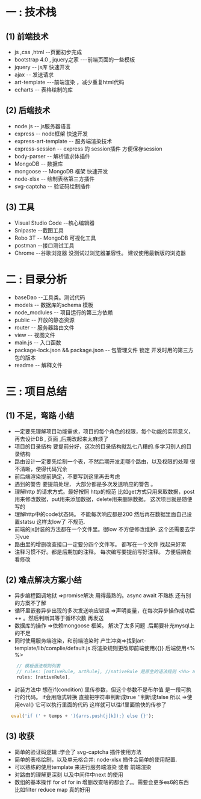 # 一 : 技术栈
## (1) 前端技术
* js ,css ,html --页面初步完成
* bootstrap 4.0 , jquery之家  ---前端页面的一些模板
* jquery -- js库 快速开发
* ajax  -- 发送请求 
* art-template ---前端渲染 ，减少重复html代码
* echarts  -- 表格绘制的库
## (2) 后端技术
* node.js -- js服务器语言
* express -- node框架 快速开发 
* express-art-template -- 服务端渲染技术
* express-session -- express 的 session插件 方便保存session
* body-parser -- 解析请求体插件
* MongoDB -- 数据库
* mongoose -- MongoDB 框架 快速开发
* node-xlsx -- 绘制表格第三方插件
* svg-captcha -- 验证码绘制插件 
 ## (3) 工具
 * Visual Studio Code --核心编辑器
 * Snipaste --截图工具
 * Robo 3T -- MongoDB 可视化工具
 * postman --接口测试工具
 * Chrome --谷歌浏览器    没测试过浏览器兼容性。 建议使用最新版的浏览器
# 二 : 目录分析
* baseDao --工具类。测试代码 
* models -- 数据库的schema 模板
* node_modlules -- 项目运行的第三方依赖
* public -- 开放的静态资源
* router -- 服务器路由文件
* view -- 视图文件 
* main.js -- 入口函数
* package-lock.json && package.json  -- 包管理文件 锁定 开发时用的第三方包的版本
* readme -- 解释文件
# 三 : 项目总结
##  (1) 不足，弯路 小结
* 一定要先理解项目功能需求，项目的每个角色的权限，每个功能的实际意义，再去设计DB , 页面 ,后期改起来太麻烦了
* 项目的目录结构 要提前分好，这次的目录结构就乱七八糟的.多学习别人的目录结构
* 路由设计一定要先绘制一个表，不然后期开发走哪个路由，以及权限的处理 很不清晰，使得代码冗余
* 前后端渲染提前确定，不要写到这里再去考虑
* 遇到的警告 要提前处理， 大部分都是多次发送响应的警告 。
* 理解http 的请求方式。最好按照 http的规范 比如get方式只用来取数据，post 用来修改数据，put用来添加数据，delete用来删除数据。 这次项目就是随便写的
* 理解http中的code状态码。 不能每次响应都是200 然后再在数据里面自己设置statsu 这样太low了 不规范.
* 前端的js封装的方法都在一个文件里。很low  不方便修改维护. 这个还需要去学习vue 
* 路由里的增删改查接口一定要分四个文件写。 都写在一个文件 找起来好累
* 注释习惯不好。都是后期加的注释。 每次编写要提前写好注释。 方便后期查看修改
## (2) 难点解决方案小结
* 异步编程回调地狱 =>promise解决 用得最熟的。async await 不熟练 还有别的方案不了解
* 循环里嵌套异步出现的多次发送响应错误 =>声明变量，在每次异步操作成功后++ 。然后判断其等于循环次数 再发送
* 数据库的操作 =>依赖mongoose 框架。 解决了太多问题 .后期要补充mysql上的不足
* 同时使用服务端渲染，和前端渲染时 产生冲突=>找到art-template/lib/complie/default.js 将渲染规则更改即前端使用{{}} 后端使用<% %>
``` javascript
    // 模板语法规则列表
    // rules: [nativeRule, artRule], //nativeRule 是原生的语法规则 <%%> artRule 是template 添加的{{}}
    rules: [nativeRule],
```
* 封装方法中 想在if(condition) 里传参数，但这个参数不是布尔值 是一段可执行的代码。 if会用隐式转换 直接把字符串判断成true ''判断成false  所以 =>使用eval() 它可以执行里面的代码 这样就可以往if里面愉快的传参了
 ``` javascript
   eval('if (' + temps + '){arrs.push(j[k]);} else {}'); 
 ```
## (3) 收获
* 简单的验证码逻辑 :学会了 svg-captcha 插件使用方法
* 简单的表格绘制，以及单元格合并:   node-xlsx 插件会简单的使用配置.
* 可以熟练的使用template 来进行服务端渲染 或者 前端渲染
* 对路由的理解更深刻 以及中间件中next 的使用
* 数组的基本操作 for of  for in 增删改查啥的都会了。。需要会更多es6的东西 比如filter  reduce map   真的好用

